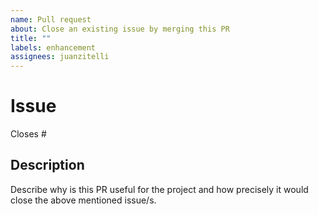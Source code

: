 ```yaml
---
name: Pull request
about: Close an existing issue by merging this PR
title: ""
labels: enhancement
assignees: juanzitelli
---
```


# Issue

Closes #

## Description

Describe why is this PR useful for the project and how precisely it would close the above mentioned issue/s.
